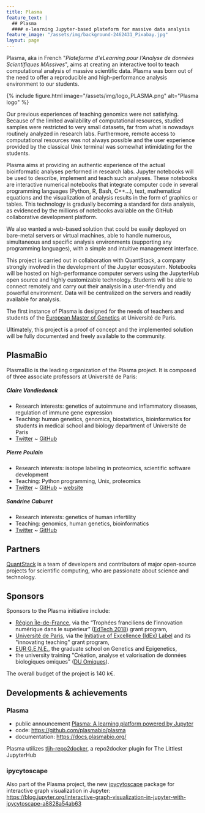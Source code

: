 ```yaml
---
title: Plasma
feature_text: |
  ## Plasma
  #### e-learning Jupyter-based plateform for massive data analysis
feature_image: "/assets/img/background-2462431_Pixabay.jpg"
layout: page
---
```


Plasma, aka in French "*Plateforme d'eLearning pour l'Analyse de données Scientifiques MAssives*", aims at creating an interactive tool to teach computational analysis of massive scientific data. Plasma was born out of the need to offer a reproducible and high-performance analysis environment to our students.

{% include figure.html image="/assets/img/logo_PLASMA.png" alt="Plasma logo" %}

Our previous experiences of teaching genomics were not satisfying. Because of the limited availability of computational resources, studied samples were restricted to very small datasets, far from what is nowadays routinely analyzed in research labs. Furthermore, remote access to computational resources was not always possible and the user experience provided by the classical Unix terminal was somewhat intimidating for the students.

Plasma aims at providing an authentic experience of the actual bioinformatic analyses performed in research labs. Jupyter notebooks will be used to describe, implement and teach such analyses. These notebooks are interactive numerical notebooks that integrate computer code in several programming languages (Python, R, Bash, C++...), text, mathematical equations and the visualization of analysis results in the form of graphics or tables. This technology is gradually becoming a standard for data analysis, as evidenced by the millions of notebooks available on the GitHub collaborative development platform.

We also wanted a web-based solution that could be easily deployed on bare-metal servers or virtual machines, able to handle numerous, simultaneous and specific analysis environments (supporting any programming languages), with a simple and intuitive management interface.

This project is carried out in collaboration with QuantStack, a company strongly involved in the development of the Jupyter ecosystem. Notebooks will be hosted on high-performance computer servers using the JupyterHub open source and highly customizable technology. Students will be able to connect remotely and carry out their analysis in a user-friendly and powerful environment. Data will be centralized on the servers and readily available for analysis.

The first instance of Plasma is designed for the needs of teachers and students of the [European Master of Genetics](http://www.magisteregenet.univ-paris-diderot.fr/) at Université de Paris.

Ultimately, this project is a proof of concept and the implemented solution will be fully documented and freely available to the community.


## PlasmaBio

PlasmaBio is the leading organization of the Plasma project. It is composed of three associate professors at Université de Paris:


##### Claire Vandiedonck

- Research interests: genetics of autoimmune and inflammatory diseases, regulation of immune gene expression
- Teaching: human genetics, genomics, biostatistics, bioinformatics for students in medical school and biology department of Université de Paris
- <a href="https://twitter.com/CVandiedonck">Twitter</a> ~ <a href="https://github.com/CVandiedonck">GitHub</a>


##### Pierre Poulain

- Research interests: isotope labeling in proteomics, scientific software development
- Teaching: Python programming, Unix, proteomics
- <a href="https://twitter.com/pierrepo">Twitter</a> ~ <a href="https://github.com/pierrepo">GitHub</a> ~ <a href="https://cupnet.net">website</a>


##### Sandrine Caburet

- Research interests: genetics of human infertility
- Teaching: genomics, human genetics, bioinformatics
- <a href="https://twitter.com/Scaburet">Twitter</a> ~ <a href="https://github.com/Scaburet">GitHub</a>
  

## Partners

[QuantStack](https://quantstack.net/) is a team of developers and contributors of major open-source projects for scientific computing, who are passionate about science and technology.


## Sponsors

Sponsors to the Plasma initiative include:
- [Région Île-de-France](https://twitter.com/iledefrance), via the “Trophées franciliens de l’innovation numérique dans le supérieur” ([EdTech 2018](https://www.iledefrance.fr/trophees-franciliens-de-linnovation-numerique-dans-le-superieur-les-laureats-2018)) grant program,
- [Université de Paris](https://u-paris.fr/en/), via the [Initiative of Excellence (IdEx) Label](https://u-paris.fr/en/the-initiative-of-excellence-idex-label/) and its "innovating teaching" grant program,
- [EUR G.E.N.E.](https://twitter.com/EURGENEPARIS), the graduate school on Genetics and Epigenetics,
- the university training "Création, analyse et valorisation de données biologiques omiques" ([DU Omiques](https://omics-school.net/)).

The overall budget of the project is 140 k€.


## Developments & achievements

### Plasma
- public announcement [Plasma: A learning platform powered by Jupyter](https://blog.jupyter.org/plasma-a-learning-platform-powered-by-jupyter-1b850fcd8624)
- code: <https://github.com/plasmabio/plasma>
- documentation: <https://docs.plasmabio.org/>

Plasma utilizes [tljh-repo2docker](https://github.com/plasmabio/tljh-repo2docker), a repo2docker plugin for The Littlest JupyterHub


### ipycytoscape

Also part of the Plasma project, the new [ipycytoscape](https://github.com/QuantStack/ipycytoscape) package for interactive graph visualization in Jupyter: <https://blog.jupyter.org/interactive-graph-visualization-in-jupyter-with-ipycytoscape-a8828a54ab63>




